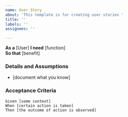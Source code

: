 ```yaml
---
name: User Story
about: 'This template is for creating user stories '
title: ''
labels: ''
assignees: ''

---
```

**As a** [User] 
**I need** [function]  
 **So that** [benefit]  
   
 ### Details and Assumptions
 * [document what you know]
   
 ### Acceptance Criteria  
   
 ```gherkin
 Given [some context]
 When [certain action is taken]
 Then [the outcome of action is observed]
 ```
